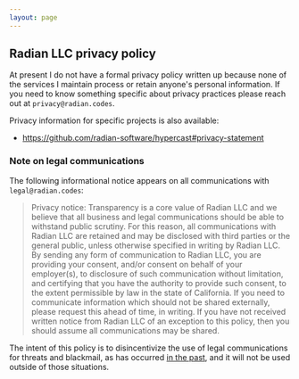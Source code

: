 ```yaml
---
layout: page
---
```


## Radian LLC privacy policy

At present I do not have a formal privacy policy written up because
none of the services I maintain process or retain anyone's personal
information. If you need to know something specific about privacy
practices please reach out at `privacy@radian.codes`.

Privacy information for specific projects is also available:

* <https://github.com/radian-software/hypercast#privacy-statement>

### Note on legal communications

The following informational notice appears on all communications with
`legal@radian.codes`:

> Privacy notice: Transparency is a core value of Radian LLC and we
> believe that all business and legal communications should be able to
> withstand public scrutiny. For this reason, all communications with
> Radian LLC are retained and may be disclosed with third parties or
> the general public, unless otherwise specified in writing by Radian
> LLC. By sending any form of communication to Radian LLC, you are
> providing your consent, and/or consent on behalf of your
> employer(s), to disclosure of such communication without limitation,
> and certifying that you have the authority to provide such consent,
> to the extent permissible by law in the state of California. If you
> need to communicate information which should not be shared
> externally, please request this ahead of time, in writing. If you
> have not received written notice from Radian LLC of an exception to
> this policy, then you should assume all communications may be
> shared.

The intent of this policy is to disincentivize the use of legal
communications for threats and blackmail, as has occurred [in the
past](https://intuitiveexplanations.com/tech/replit/), and it will not
be used outside of those situations.
